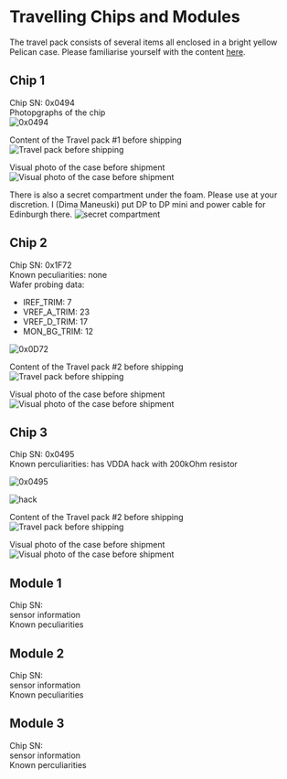 Travelling Chips and Modules
============================

The travel pack consists of several items all enclosed in a bright
yellow Pelican case. Please familiarise yourself with the content
[here](https://twiki.cern.ch/twiki/bin/view/Atlas/TravelPack).

Chip 1
------

Chip SN: 0x0494  
Photopgraphs of the chip  
![0x0494](images/GLA_Chip_N1.jpg)


Content of the Travel pack \#1 before shipping  
![Travel pack before shipping](images/GLA_CaseOpened_N1.jpg)


Visual photo of the case before shipment  
![Visual photo of the case before shipment](images/GLA_CaseToShip_N1.jpg)

There is also a secret compartment under the foam. Please use at your
discretion. I (Dima Maneuski) put DP to DP mini and power cable for
Edinburgh there.
![secret compartment](images/GLA_CaseSecret_N1.jpg)


Chip 2
------

Chip SN: 0x1F72  
Known peculiarities: none  
Wafer probing data:
- IREF_TRIM: 7
- VREF_A_TRIM: 23
- VREF_D_TRIM: 17
- MON_BG_TRIM: 12

![0x0D72](images/GLA_Chip_N2.png)


Content of the Travel pack \#2 before shipping  
![Travel pack before shipping](images/GLA_CaseOpened_N2.jpg)


Visual photo of the case before shipment  
![Visual photo of the case before shipment](images/GLA_CaseToShip_N2.jpg)  

Chip 3
------

Chip SN: 0x0495  
Known perculiarities: has VDDA hack with 200kOhm resistor  

![0x0495](images/GLA_Chip_N3.jpg)

![hack](images/GLA_Chip_N3-hack.jpg)


Content of the Travel pack \#2 before shipping  
![Travel pack before shipping](images/GLA_CaseOpened_N3.jpg)


Visual photo of the case before shipment  
![Visual photo of the case before shipment](images/GLA_CaseToShip_N3.jpg)  

Module 1
--------

Chip SN:  
sensor information   
Known peculiarities

Module 2
--------
Chip SN:  
sensor information  
Known peculiarities

Module 3
--------
Chip SN:  
sensor information  
Known perculiarities
